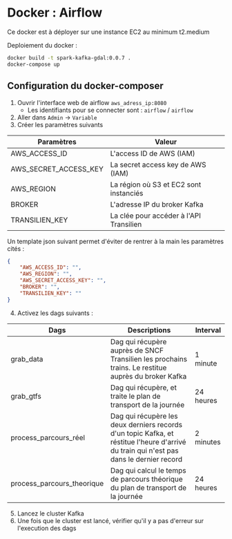 # Docker : Airflow

Ce docker est à déployer sur une instance EC2 au minimum t2.medium

Deploiement du docker : 

```bash
docker build -t spark-kafka-gdal:0.0.7 .
docker-compose up
```

## Configuration du docker-composer

1. Ouvrir l'interface web de airflow `aws_adress_ip:8080`
   * Les identifiants pour se connecter sont : `airflow` / `airflow`
2. Aller dans `Admin` &rarr; `Variable`
3. Créer les paramètres suivants

| Paramètres            | Valeur                                  |
|-----------------------|-----------------------------------------|
| AWS_ACCESS_ID         | L'access ID de AWS (IAM)                |
| AWS_SECRET_ACCESS_KEY | La secret access key de AWS (IAM)       |
| AWS_REGION            | La région où S3 et EC2 sont instanciés  |
| BROKER                | L'adresse IP du broker Kafka            |
| TRANSILIEN_KEY        | La clée pour accéder à l'API Transilien |


Un template json suivant permet d'éviter de rentrer à la main les paramètres cités :
```json
{
    "AWS_ACCESS_ID": "",
    "AWS_REGION": "",
    "AWS_SECRET_ACCESS_KEY": "",
    "BROKER": "",
    "TRANSILIEN_KEY": ""
}
```

4. Activez les dags suivants :

| Dags                       | Descriptions                                                                                                                            | Interval  |
|----------------------------|-----------------------------------------------------------------------------------------------------------------------------------------|-----------|
| grab_data                  | Dag qui récupère auprès de SNCF Transilien les prochains trains. Le restitue auprès du broker Kafka                                     | 1 minute  |
| grab_gtfs                  | Dag qui récupère, et traite le plan de transport de la journée                                                                          | 24 heures |
| process_parcours_réel      | Dag qui récupère les deux derniers records d'un topic Kafka, et réstitue l'heure d'arrivé du train qui n'est pas dans le dernier record | 2 minutes |
| process_parcours_theorique | Dag qui calcul le temps de parcours théorique du plan de transport de la journée                                                        | 24 heures |

5. Lancez le cluster Kafka
6. Une fois que le cluster est lancé, vérifier qu'il y a pas d'erreur sur l'execution des dags 